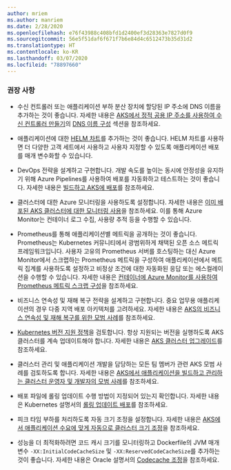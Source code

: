 ```yaml
---
author: mriem
ms.author: manriem
ms.date: 2/28/2020
ms.openlocfilehash: e76f43988c408bfd1d2400ef3d28363e7827d0f9
ms.sourcegitcommit: 56e5f51daf6f671f7b6e84d4c6512473b35d31d2
ms.translationtype: HT
ms.contentlocale: ko-KR
ms.lasthandoff: 03/07/2020
ms.locfileid: "78897660"
---
```

### <a name="recommendations"></a>권장 사항

* 수신 컨트롤러 또는 애플리케이션 부하 분산 장치에 할당된 IP 주소에 DNS 이름을 추가하는 것이 좋습니다. 자세한 내용은 [AKS에서 정적 공용 IP 주소를 사용하여 수신 컨트롤러 만들기](/azure/aks/ingress-static-ip)의 [DNS 이름 구성](/azure/aks/ingress-static-ip#configure-a-dns-name) 섹션을 참조하세요.

* 애플리케이션에 대한 [HELM 차트](https://helm.sh/docs/topics/charts/)를 추가하는 것이 좋습니다. HELM 차트를 사용하면 더 다양한 고객 세트에서 사용하고 사용자 지정할 수 있도록 애플리케이션 배포를 매개 변수화할 수 있습니다.

* DevOps 전략을 설계하고 구현합니다. 개발 속도를 높이는 동시에 안정성을 유지하기 위해 Azure Pipelines를 사용하여 배포를 자동화하고 테스트하는 것이 좋습니다. 자세한 내용은 [빌드하고 AKS에 배포](/azure/devops/pipelines/ecosystems/kubernetes/aks-template)를 참조하세요.

* 클러스터에 대한 Azure 모니터링을 사용하도록 설정합니다. 자세한 내용은 [이미 배포된 AKS 클러스터에 대한 모니터링 사용](/azure/azure-monitor/insights/container-insights-enable-existing-clusters)을 참조하세요. 이를 통해 Azure Monitor는 컨테이너 로그 수집, 사용량 추적 등을 수행할 수 있습니다.

* Prometheus를 통해 애플리케이션별 메트릭을 공개하는 것이 좋습니다. Prometheus는 Kubernetes 커뮤니티에서 광범위하게 채택된 오픈 소스 메트릭 프레임워크입니다. 사용자 고유의 Prometheus 서버를 호스팅하는 대신 Azure Monitor에서 스크랩하는 Prometheus 메트릭을 구성하여 애플리케이션에서 메트릭 집계를 사용하도록 설정하고 비정상 조건에 대한 자동화된 응답 또는 에스컬레이션을 수행할 수 있습니다. 자세한 내용은 [컨테이너에 Azure Monitor를 사용하여 Prometheus 메트릭 스크랩 구성](/azure/azure-monitor/insights/container-insights-prometheus-integration)을 참조하세요.

* 비즈니스 연속성 및 재해 복구 전략을 설계하고 구현합니다. 중요 업무용 애플리케이션의 경우 다중 지역 배포 아키텍처를 고려하세요. 자세한 내용은 [AKS의 비즈니스 연속성 및 재해 복구를 위한 모범 사례](/azure/aks/operator-best-practices-multi-region)를 참조하세요.

* [Kubernetes 버전 지원 정책](/azure/aks/supported-kubernetes-versions#kubernetes-version-support-policy)을 검토합니다. 항상 지원되는 버전을 실행하도록 AKS 클러스터를 계속 업데이트해야 합니다. 자세한 내용은 [AKS 클러스터 업그레이드](/azure/aks/upgrade-cluster)를 참조하세요.

* 클러스터 관리 및 애플리케이션 개발을 담당하는 모든 팀 멤버가 관련 AKS 모범 사례를 검토하도록 합니다. 자세한 내용은 [AKS에서 애플리케이션을 빌드하고 관리하는 클러스터 운영자 및 개발자의 모범 사례](/azure/aks/best-practices)를 참조하세요.

* 배포 파일에 롤링 업데이트 수행 방법이 지정되어 있는지 확인합니다. 자세한 내용은 Kubernetes 설명서의 [롤링 업데이트 배포](https://kubernetes.io/docs/concepts/workloads/controllers/deployment/#rolling-update-deployment)를 참조하세요.

* 피크 타임 부하를 처리하도록 자동 크기 조정을 설정합니다. 자세한 내용은 [AKS에서 애플리케이션 수요에 맞게 자동으로 클러스터 크기 조정](/azure/aks/cluster-autoscaler)을 참조하세요.

* 성능을 더 최적화하려면 코드 캐시 크기를 모니터링하고 Dockerfile의 JVM 매개 변수 `-XX:InitialCodeCacheSize` 및 `-XX:ReservedCodeCacheSize`를 추가하는 것이 좋습니다. 자세한 내용은 Oracle 설명서의 [Codecache 조정](https://docs.oracle.com/javase/8/embedded/develop-apps-platforms/codecache.htm)을 참조하세요.
